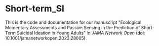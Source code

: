 # Short-term_SI

This is the code and documentation for our manuscript "Ecological Momentary Assessments and Passive Sensing in the Prediction of Short-Term Suicidal Ideation in Young Adults" in _JAMA Network Open_ (doi: 10.1001/jamanetworkopen.2023.28005).
